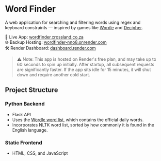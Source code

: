 # Word Finder

A web application for searching and filtering words using regex and keyboard constraints — inspired by games like [Wordle](https://www.nytimes.com/games/wordle/index.html) and [Decipher](https://decipher.wtf/).  

🔗 Live App: [wordfinder.crossland.co.za](https://wordfinder.crossland.co.za)  
🌐 Backup Hosting: [wordfinder-nno8.onrender.com](https://wordfinder-nno8.onrender.com)  
🛠 Render Dashboard: [dashboard.render.com](https://dashboard.render.com/)  

> ⚠️ Note: This app is hosted on Render's free plan, and may take up to 60 seconds to spin up initially. After startup, all subsequent requests are significantly faster. If the app sits idle for 15 minutes, it will shut down and require another cold start.  

## Project Structure  

### Python Backend  
- Flask API  
- Uses the [Wordle word list](https://github.com/seanpatlan/wordle-words.git), which contains the official daily words.  
- Incorporates NLTK word list, sorted by how commonly it is found in the English language.  

### Static Frontend  
- HTML, CSS, and JavaScript  


<!-- ## Getting Started

### Backend

1. Install dependencies:
   ```sh
   pip install -r backend/requirements.txt
   ```
2. Run the backend server:
   ```sh
   python backend/main.py
   ```

### Frontend

Open `frontend/index.html` in your browser. The frontend expects the backend to be running at `http://localhost:5000`.

## Requirements
See `backend/requirements.txt` for Python dependencies. -->
